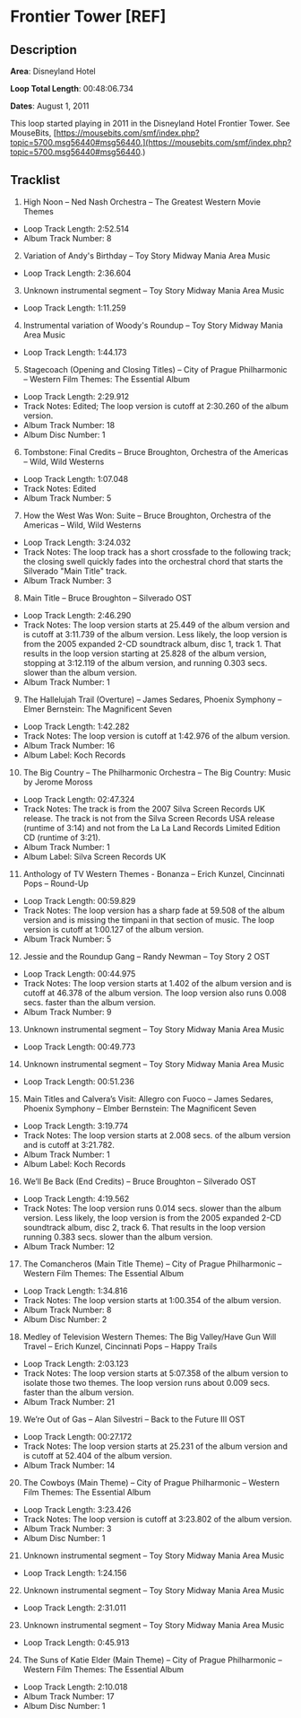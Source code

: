 # Frontier Tower [REF]

## Description

**Area**: Disneyland Hotel

**Loop Total Length**: 00:48:06.734

**Dates**: August 1, 2011

This loop started playing in 2011 in the Disneyland Hotel Frontier Tower. See MouseBits, [https://mousebits.com/smf/index.php?topic=5700.msg56440#msg56440.](https://mousebits.com/smf/index.php?topic=5700.msg56440#msg56440.)

## Tracklist

1. High Noon – Ned Nash Orchestra – The Greatest Western Movie Themes
- Loop Track Length: 2:52.514
- Album Track Number: 8

2. Variation of Andy's Birthday – Toy Story Midway Mania Area Music
- Loop Track Length: 2:36.604

3. Unknown instrumental segment – Toy Story Midway Mania Area Music
- Loop Track Length: 1:11.259

4. Instrumental variation of Woody's Roundup – Toy Story Midway Mania Area Music
- Loop Track Length: 1:44.173

5. Stagecoach (Opening and Closing Titles) – City of Prague Philharmonic – Western Film Themes: The Essential Album
- Loop Track Length: 2:29.912
- Track Notes: Edited; The loop version is cutoff at 2:30.260 of the album version.
- Album Track Number: 18
- Album Disc Number: 1

6. Tombstone: Final Credits – Bruce Broughton, Orchestra of the Americas – Wild, Wild Westerns
- Loop Track Length: 1:07.048
- Track Notes: Edited
- Album Track Number: 5

7. How the West Was Won: Suite – Bruce Broughton, Orchestra of the Americas – Wild, Wild Westerns
- Loop Track Length: 3:24.032
- Track Notes: The loop track has a short crossfade to the following track; the closing swell quickly fades into the orchestral chord that starts the Silverado "Main Title" track.
- Album Track Number: 3

8. Main Title – Bruce Broughton – Silverado OST
- Loop Track Length: 2:46.290
- Track Notes: The loop version starts at 25.449 of the album version and is cutoff at 3:11.739 of the album version. Less likely, the loop version is from the 2005 expanded 2-CD soundtrack album, disc 1, track 1. That results in the loop version starting at 25.828 of the album version, stopping at 3:12.119 of the album version, and running 0.303 secs. slower than the album version.
- Album Track Number: 1

9. The Hallelujah Trail (Overture) – James Sedares, Phoenix Symphony – Elmer Bernstein: The Magnificent Seven
- Loop Track Length: 1:42.282
- Track Notes: The loop version is cutoff at 1:42.976 of the album version.
- Album Track Number: 16
- Album Label: Koch Records

10. The Big Country – The Philharmonic Orchestra – The Big Country: Music by Jerome Moross
- Loop Track Length: 02:47.324
- Track Notes: The track is from the 2007 Silva Screen Records UK release. The track is not from the Silva Screen Records USA release (runtime of 3:14) and not from the La La Land Records Limited Edition CD (runtime of 3:21).
- Album Track Number: 1
- Album Label: Silva Screen Records UK

11. Anthology of TV Western Themes - Bonanza – Erich Kunzel, Cincinnati Pops – Round-Up
- Loop Track Length: 00:59.829
- Track Notes: The loop version has a sharp fade at 59.508 of the album version and is missing the timpani in that section of music. The loop version is cutoff at 1:00.127 of the album version.
- Album Track Number: 5

12. Jessie and the Roundup Gang – Randy Newman – Toy Story 2 OST
- Loop Track Length: 00:44.975
- Track Notes: The loop version starts at 1.402 of the album version and is cutoff at 46.378 of the album version. The loop version also runs 0.008 secs. faster than the album version.
- Album Track Number: 9

13. Unknown instrumental segment – Toy Story Midway Mania Area Music
- Loop Track Length: 00:49.773

14. Unknown instrumental segment – Toy Story Midway Mania Area Music
- Loop Track Length: 00:51.236

15. Main Titles and Calvera’s Visit: Allegro con Fuoco – James Sedares, Phoenix Symphony – Elmber Bernstein: The Magnificent Seven
- Loop Track Length: 3:19.774
- Track Notes: The loop version starts at 2.008 secs. of the album version and is cutoff at 3:21.782.
- Album Track Number: 1
- Album Label: Koch Records

16. We’ll Be Back (End Credits) – Bruce Broughton – Silverado OST
- Loop Track Length: 4:19.562
- Track Notes: The loop version runs 0.014 secs. slower than the album version. Less likely, the loop version is from the 2005 expanded 2-CD soundtrack album, disc 2, track 6. That results in the loop version running 0.383 secs. slower than the album version.
- Album Track Number: 12

17. The Comancheros (Main Title Theme) – City of Prague Philharmonic – Western Film Themes: The Essential Album
- Loop Track Length: 1:34.816
- Track Notes: The loop version starts at 1:00.354 of the album version.
- Album Track Number: 8
- Album Disc Number: 2

18. Medley of Television Western Themes: The Big Valley/Have Gun Will Travel – Erich Kunzel, Cincinnati Pops – Happy Trails
- Loop Track Length: 2:03.123
- Track Notes: The loop version starts at 5:07.358 of the album version to isolate those two themes. The loop version runs about 0.009 secs. faster than the album version.
- Album Track Number: 21

19. We’re Out of Gas – Alan Silvestri – Back to the Future III OST
- Loop Track Length: 00:27.172
- Track Notes: The loop version starts at 25.231 of the album version and is cutoff at 52.404 of the album version.
- Album Track Number: 14

20. The Cowboys (Main Theme) – City of Prague Philharmonic – Western Film Themes: The Essential Album
- Loop Track Length: 3:23.426
- Track Notes: The loop version is cutoff at 3:23.802 of the album version.
- Album Track Number: 3
- Album Disc Number: 1

21. Unknown instrumental segment – Toy Story Midway Mania Area Music
- Loop Track Length: 1:24.156

22. Unknown instrumental segment – Toy Story Midway Mania Area Music
- Loop Track Length: 2:31.011

23. Unknown instrumental segment – Toy Story Midway Mania Area Music
- Loop Track Length: 0:45.913

24. The Suns of Katie Elder (Main Theme) – City of Prague Philharmonic – Western Film Themes: The Essential Album
- Loop Track Length: 2:10.018
- Album Track Number: 17
- Album Disc Number: 1
